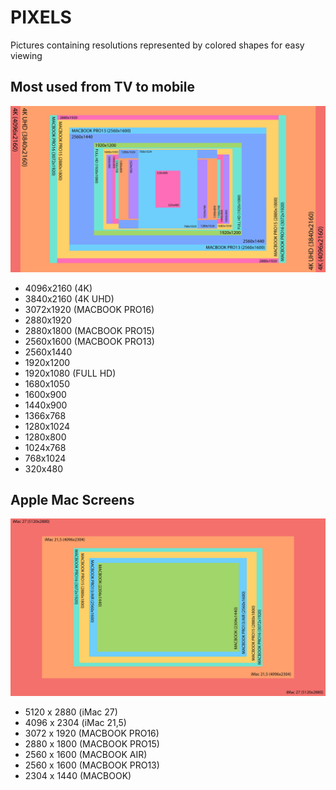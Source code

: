 # PIXELS

Pictures containing resolutions represented by colored shapes for easy viewing

## Most used from TV to mobile
![preview most used](/4K_to_lower_screens-low.jpg)

* 4096x2160 (4K) 
* 3840x2160 (4K UHD)
* 3072x1920 (MACBOOK PRO16)
* 2880x1920
* 2880x1800 (MACBOOK PRO15)
* 2560x1600 (MACBOOK PRO13)
* 2560x1440
* 1920x1200
* 1920x1080 (FULL HD)
* 1680x1050
* 1600x900
* 1440x900
* 1366x768
* 1280x1024
* 1280x800
* 1024x768
* 768x1024
* 320x480

## Apple Mac Screens
![preview](/MAC_screens-low.jpg)

* 5120 x 2880 (iMac 27)
* 4096 x 2304 (iMac 21,5)
* 3072 x 1920 (MACBOOK PRO16)
* 2880 x 1800 (MACBOOK PRO15)
* 2560 x 1600 (MACBOOK AIR)
* 2560 x 1600 (MACBOOK PRO13)
* 2304 x 1440 (MACBOOK)
